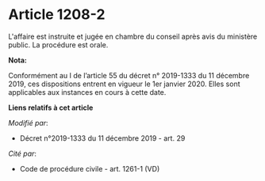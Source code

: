 # Article 1208-2

L'affaire est instruite et jugée en chambre du conseil après avis du ministère public. La procédure est orale.

**Nota:**

Conformément au I de l’article 55 du décret n° 2019-1333 du 11 décembre 2019, ces dispositions entrent en vigueur le 1er
janvier 2020. Elles sont applicables aux instances en cours à cette date.

**Liens relatifs à cet article**

_Modifié par_:

  - Décret n°2019-1333 du 11 décembre 2019 - art. 29

_Cité par_:

  - Code de procédure civile - art. 1261-1 (VD)
